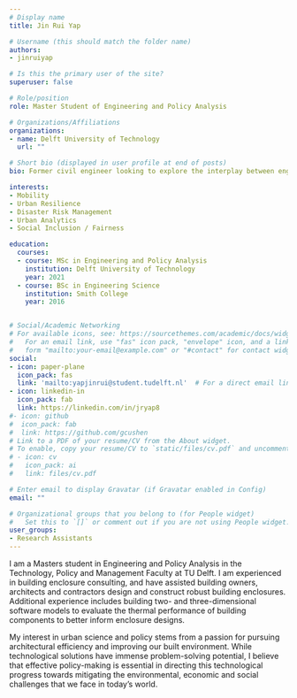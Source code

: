 ```yaml
---
# Display name
title: Jin Rui Yap

# Username (this should match the folder name)
authors:
- jinruiyap

# Is this the primary user of the site?
superuser: false

# Role/position
role: Master Student of Engineering and Policy Analysis

# Organizations/Affiliations
organizations:
- name: Delft University of Technology
  url: ""

# Short bio (displayed in user profile at end of posts)
bio: Former civil engineer looking to explore the interplay between engineering and urban science and policy. I am interested in making livable cities a reality everywhere.

interests:
- Mobility
- Urban Resilience
- Disaster Risk Management
- Urban Analytics
- Social Inclusion / Fairness

education:
  courses:
  - course: MSc in Engineering and Policy Analysis
    institution: Delft University of Technology
    year: 2021
  - course: BSc in Engineering Science
    institution: Smith College
    year: 2016


# Social/Academic Networking
# For available icons, see: https://sourcethemes.com/academic/docs/widgets/#icons
#   For an email link, use "fas" icon pack, "envelope" icon, and a link in the
#   form "mailto:your-email@example.com" or "#contact" for contact widget.
social:
- icon: paper-plane
  icon_pack: fas
  link: 'mailto:yapjinrui@student.tudelft.nl'  # For a direct email link, use "mailto:test@example.org".
- icon: linkedin-in
  icon_pack: fab
  link: https://linkedin.com/in/jryap8
#- icon: github
#  icon_pack: fab
#  link: https://github.com/gcushen
# Link to a PDF of your resume/CV from the About widget.
# To enable, copy your resume/CV to `static/files/cv.pdf` and uncomment the lines below.
# - icon: cv
#   icon_pack: ai
#   link: files/cv.pdf

# Enter email to display Gravatar (if Gravatar enabled in Config)
email: ""

# Organizational groups that you belong to (for People widget)
#   Set this to `[]` or comment out if you are not using People widget.
user_groups:
- Research Assistants
---
```


I am a Masters student in Engineering and Policy Analysis in the Technology, Policy and Management Faculty at TU Delft. I am experienced in building enclosure consulting, and have assisted building owners, architects and contractors design and construct robust building enclosures. Additional experience includes building two- and three-dimensional software models to evaluate the thermal performance of building components to better inform enclosure designs.

My interest in urban science and policy stems from a passion for pursuing architectural efficiency and improving our built environment. While technological solutions have immense problem-solving potential, I believe that effective policy-making is essential in directing this technological progress towards mitigating the environmental, economic and social challenges that we face in today’s world.
